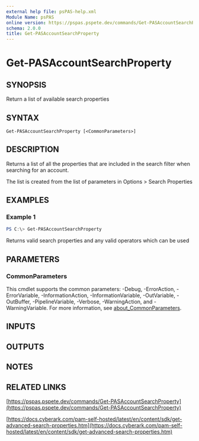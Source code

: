 ```yaml
---
external help file: psPAS-help.xml
Module Name: psPAS
online version: https://pspas.pspete.dev/commands/Get-PASAccountSearchProperty
schema: 2.0.0
title: Get-PASAccountSearchProperty
---
```


# Get-PASAccountSearchProperty

## SYNOPSIS
Return a list of available search properties

## SYNTAX

```
Get-PASAccountSearchProperty [<CommonParameters>]
```

## DESCRIPTION
Returns a list of all the properties that are included in the search filter when searching for an account.

The list is created from the list of parameters in Options > Search Properties

## EXAMPLES

### Example 1
```powershell
PS C:\> Get-PASAccountSearchProperty
```

Returns valid search properties and any valid operators which can be used

## PARAMETERS

### CommonParameters
This cmdlet supports the common parameters: -Debug, -ErrorAction, -ErrorVariable, -InformationAction, -InformationVariable, -OutVariable, -OutBuffer, -PipelineVariable, -Verbose, -WarningAction, and -WarningVariable. For more information, see [about_CommonParameters](http://go.microsoft.com/fwlink/?LinkID=113216).

## INPUTS

## OUTPUTS

## NOTES

## RELATED LINKS

[https://pspas.pspete.dev/commands/Get-PASAccountSearchProperty](https://pspas.pspete.dev/commands/Get-PASAccountSearchProperty)

[https://docs.cyberark.com/pam-self-hosted/latest/en/content/sdk/get-advanced-search-properties.htm](https://docs.cyberark.com/pam-self-hosted/latest/en/content/sdk/get-advanced-search-properties.htm)